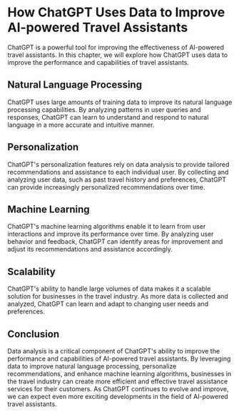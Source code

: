 How ChatGPT Uses Data to Improve AI-powered Travel Assistants
===========================================================================================================================

ChatGPT is a powerful tool for improving the effectiveness of AI-powered travel assistants. In this chapter, we will explore how ChatGPT uses data to improve the performance and capabilities of travel assistants.

Natural Language Processing
---------------------------

ChatGPT uses large amounts of training data to improve its natural language processing capabilities. By analyzing patterns in user queries and responses, ChatGPT can learn to understand and respond to natural language in a more accurate and intuitive manner.

Personalization
---------------

ChatGPT's personalization features rely on data analysis to provide tailored recommendations and assistance to each individual user. By collecting and analyzing user data, such as past travel history and preferences, ChatGPT can provide increasingly personalized recommendations over time.

Machine Learning
----------------

ChatGPT's machine learning algorithms enable it to learn from user interactions and improve its performance over time. By analyzing user behavior and feedback, ChatGPT can identify areas for improvement and adjust its recommendations and assistance accordingly.

Scalability
-----------

ChatGPT's ability to handle large volumes of data makes it a scalable solution for businesses in the travel industry. As more data is collected and analyzed, ChatGPT can learn and adapt to changing user needs and preferences.

Conclusion
----------

Data analysis is a critical component of ChatGPT's ability to improve the performance and capabilities of AI-powered travel assistants. By leveraging data to improve natural language processing, personalize recommendations, and enhance machine learning algorithms, businesses in the travel industry can create more efficient and effective travel assistance services for their customers. As ChatGPT continues to evolve and improve, we can expect even more exciting developments in the field of AI-powered travel assistants.
